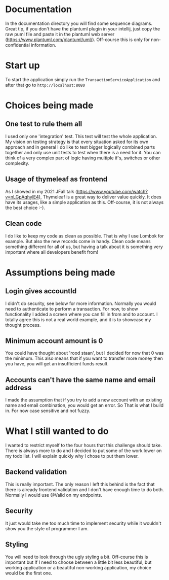 # Documentation
In the documentation directory you will find some sequence diagrams. Great tip, if you don't have the plantuml plugin in your intellij, just copy the raw puml file and paste it in the plantuml web server (https://www.plantuml.com/plantuml/uml/). Off-course this is only for non-confidential information.

# Start up
To start the application simply run the `TransactionServiceApplication` and after that go to `http://localhost:8080`

# Choices being made
## One test to rule them all
I used only one 'integration' test. This test will test the whole application. My vision on testing strategy is that every situation asked for its own approach and in general I do like to test bigger logically combined parts together and only use unit tests to test when there is a need for it. You can think of a very complex part of logic having multiple if's, switches or other complexity. 

## Usage of thymeleaf as frontend
As I showed in my 2021 JFall talk (https://www.youtube.com/watch?v=nLGpAqhylE4), Thymeleaf is a great way to deliver value quickly. It does have its usages, like a simple application as this. Off-course, it is not always the best choice :-).   

## Clean code
I do like to keep my code as clean as possible. That is why I use Lombok for example. But also the new records come in handy. Clean code means something different for all of us, but having a talk about it is something very important where all developers benefit from!

# Assumptions being made
## Login gives accountId
I didn't do security, see below for more information. Normally you would need to authenticate to perform a transaction. For now, to show functionality I added a screen where you can fill in from and to account. I totally agree this is not a real world example, and it is to showcase my thought process.

## Minimum account amount is 0
You could have thought about 'rood staan', but I decided for  now that 0 was the minimum. This also means that if you want to transfer more money then you have, you will get an insufficient funds result.

## Accounts can't have the same name and email address
I made the assumption that if you try to add a new account with an existing name and email combination, you would get an error. So That is what I build in. For now case sensitive and not fuzzy. 

# What I still wanted to do
I wanted to restrict myself to the four hours that this challenge should take. There is always more to do and I decided to put some of the work lower on my todo list. I will explain quickly why I chose to put them lower. 

## Backend validation
This is really important. The only reason I left this behind is the fact that there is already frontend validation and I don't have enough time to do both. 
Normally I would use @Valid on my endpoints. 

## Security
It just would take me too much time to implement security while it wouldn't show you the style of programmer I am.

## Styling
You will need to look through the ugly styling a bit. Off-course this is important but If I need to choose between a little bit less beautiful, but working application or a beautiful non-working application, my choice would be the first one. 
